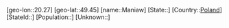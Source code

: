 ﻿---
location: [49.45,20.27]
type: City
tags:
- geo/City


SpocWebEntityId: 32253
isDeleted: false
confidential: public

---
[geo-lon::20.27]
[geo-lat::49.45]
[name::Maniaw]
[State::]
[Country::[Poland](geo/Continent/Europe/Poland.md)]
[StateId::]
[Population::]
[Unknown::]

